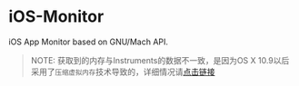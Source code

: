 # iOS-Monitor
iOS App Monitor based on  GNU/Mach API.

> NOTE: 获取到的内存与Instruments的数据不一致，是因为OS X 10.9以后采用了`压缩虚拟内存`技术导致的，详细情况请[点击链接](https://forums.developer.apple.com/message/137873#137873)

